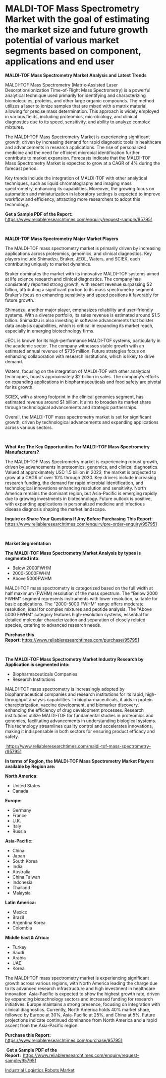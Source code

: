 <p><h1>MALDI-TOF Mass Spectrometry Market with the goal of estimating the market size and future growth potential of various market segments based on component, applications and end user</h1></p><p><strong>MALDI-TOF Mass Spectrometry Market Analysis and Latest Trends</strong></p>
<p><p>MALDI-TOF Mass Spectrometry (Matrix-Assisted Laser Desorption/Ionization Time-of-Flight Mass Spectrometry) is a powerful analytical technique used primarily for identifying and characterizing biomolecules, proteins, and other large organic compounds. The method utilizes a laser to ionize samples that are mixed with a matrix material, allowing for precise mass determination. This approach is widely employed in various fields, including proteomics, microbiology, and clinical diagnostics due to its speed, sensitivity, and ability to analyze complex mixtures.</p><p>The MALDI-TOF Mass Spectrometry Market is experiencing significant growth, driven by increasing demand for rapid diagnostic tools in healthcare and advancements in research applications. The rise of personalized medicine and the need for efficient microbial identification further contribute to market expansion. Forecasts indicate that the MALDI-TOF Mass Spectrometry Market is expected to grow at a CAGR of 4% during the forecast period. </p><p>Key trends include the integration of MALDI-TOF with other analytical techniques, such as liquid chromatography and imaging mass spectrometry, enhancing its capabilities. Moreover, the growing focus on automation and miniaturization in laboratory settings is expected to improve workflow and efficiency, attracting more researchers to adopt this technology.</p></p>
<p><strong>Get a Sample PDF of the Report:&nbsp;</strong> <a href="https://www.reliableresearchtimes.com/enquiry/request-sample/957951?utm_campaign=3311&utm_medium=2&utm_source=Github&utm_content=ia&utm_term=21032025&utm_id=maldi-tof-mass-spectrometry">https://www.reliableresearchtimes.com/enquiry/request-sample/957951</a></p>
<p>&nbsp;</p>
<p><strong>MALDI-TOF Mass Spectrometry Major Market Players</strong></p>
<p><p>The MALDI-TOF mass spectrometry market is primarily driven by increasing applications across proteomics, genomics, and clinical diagnostics. Key players include Shimadzu, Bruker, JEOL, Waters, and SCIEX, each contributing uniquely to market dynamics.</p><p>Bruker dominates the market with its innovative MALDI-TOF systems aimed at life science research and clinical diagnostics. The company has consistently reported strong growth, with recent revenue surpassing $2 billion, attributing a significant portion to its mass spectrometry segment. Bruker’s focus on enhancing sensitivity and speed positions it favorably for future growth.</p><p>Shimadzu, another major player, emphasizes reliability and user-friendly systems. With a diverse portfolio, its sales revenue is estimated around $1.5 billion. Shimadzu is also investing in software advancements that bolster data analysis capabilities, which is critical in expanding its market reach, especially in emerging biotechnology firms.</p><p>JEOL is known for its high-performance MALDI-TOF systems, particularly in the academic sector. The company witnesses stable growth with an estimated annual revenue of $735 million. Future strategies focus on enhancing collaboration with research institutions, which is likely to drive demand.</p><p>Waters, focusing on the integration of MALDI-TOF with other analytical techniques, boasts approximately $2 billion in sales. The company’s efforts on expanding applications in biopharmaceuticals and food safety are pivotal for its growth.</p><p>SCIEX, with a strong footprint in the clinical genomics segment, has estimated revenue around $1 billion. It aims to broaden its market share through technological advancements and strategic partnerships. </p><p>Overall, the MALDI-TOF mass spectrometry market is set for significant growth, driven by technological advancements and expanding applications across various sectors.</p></p>
<p>&nbsp;</p>
<p><strong>What Are The Key Opportunities For MALDI-TOF Mass Spectrometry Manufacturers?</strong></p>
<p><p>The MALDI-TOF Mass Spectrometry market is experiencing robust growth, driven by advancements in proteomics, genomics, and clinical diagnostics. Valued at approximately USD 1.5 billion in 2023, the market is projected to grow at a CAGR of over 10% through 2030. Key drivers include increasing research funding, the demand for rapid microbial identification, and technological innovations enhancing resolution and sensitivity. North America remains the dominant region, but Asia-Pacific is emerging rapidly due to growing investments in biotechnology. Future outlook is positive, with expanding applications in personalized medicine and infectious disease diagnosis shaping the market landscape.</p></p>
<p><strong>Inquire or Share Your Questions If Any Before Purchasing This Report:</strong> <a href="https://www.reliableresearchtimes.com/enquiry/pre-order-enquiry/957951?utm_campaign=3311&utm_medium=2&utm_source=Github&utm_content=ia&utm_term=21032025&utm_id=maldi-tof-mass-spectrometry">https://www.reliableresearchtimes.com/enquiry/pre-order-enquiry/957951</a></p>
<p>&nbsp;</p>
<p><strong>Market Segmentation</strong></p>
<p><strong>The MALDI-TOF Mass Spectrometry Market Analysis by types is segmented into:</strong></p>
<p><ul><li>Below 2000FWHM</li><li>2000-5000FWHM</li><li>Above 5000FWHM</li></ul></p>
<p><p>MALDI-TOF mass spectrometry is categorized based on the full width at half maximum (FWHM) resolution of the mass spectrum. The "Below 2000 FWHM" segment represents instruments with lower resolution, suitable for basic applications. The "2000-5000 FWHM" range offers moderate resolution, ideal for complex mixtures and peptide analysis. The "Above 5000 FWHM" category features high-resolution systems, essential for detailed molecular characterization and separation of closely related species, catering to advanced research needs.</p></p>
<p><strong>Purchase this Report:&nbsp;</strong><a href="https://www.reliableresearchtimes.com/purchase/957951?utm_campaign=3311&utm_medium=2&utm_source=Github&utm_content=ia&utm_term=21032025&utm_id=maldi-tof-mass-spectrometry">https://www.reliableresearchtimes.com/purchase/957951</a></p>
<p>&nbsp;</p>
<p><strong>The MALDI-TOF Mass Spectrometry Market Industry Research by Application is segmented into:</strong></p>
<p><ul><li>Biopharmaceuticals Companies</li><li>Research Institutions</li></ul></p>
<p><p>MALDI-TOF mass spectrometry is increasingly adopted by biopharmaceutical companies and research institutions for its rapid, high-throughput analysis capabilities. In biopharmaceuticals, it aids in protein characterization, vaccine development, and biomarker discovery, enhancing the efficiency of drug development processes. Research institutions utilize MALDI-TOF for fundamental studies in proteomics and genomics, facilitating advancements in understanding biological systems. This technology streamlines quality control and accelerates innovations, making it indispensable in both sectors for ensuring product efficacy and safety.</p></p>
<p><a href="https://www.reliableresearchtimes.com/maldi-tof-mass-spectrometry-r957951?utm_campaign=3311&utm_medium=2&utm_source=Github&utm_content=ia&utm_term=21032025&utm_id=maldi-tof-mass-spectrometry">&nbsp;https://www.reliableresearchtimes.com/maldi-tof-mass-spectrometry-r957951</a></p>
<p><strong>In terms of Region, the MALDI-TOF Mass Spectrometry Market Players available by Region are:</strong></p>
<p>
    <p> <strong> North America: </strong>
        <ul>
            <li>United States</li>
            <li>Canada</li>
        </ul>
        </p> 
    <p> <strong> Europe: </strong>
        <ul>
            <li>Germany</li>
            <li>France</li>
            <li>U.K.</li>
            <li>Italy</li>
            <li>Russia</li>
        </ul>
        </p> 
    <p> <strong> Asia-Pacific: </strong>
        <ul>
            <li>China</li>
            <li>Japan</li>
            <li>South Korea</li>
            <li>India</li>
            <li>Australia</li>
            <li>China Taiwan</li>
            <li>Indonesia</li>
            <li>Thailand</li>
            <li>Malaysia</li>
        </ul>
        </p> 
    <p> <strong> Latin America: </strong>
        <ul>
            <li>Mexico</li>
            <li>Brazil</li>
            <li>Argentina Korea</li>
            <li>Colombia</li>
        </ul>
        </p> 
    <p> <strong> Middle East & Africa: </strong>
        <ul>
            <li>Turkey</li>
            <li>Saudi</li>
            <li>Arabia</li>
            <li>UAE</li>
            <li>Korea</li>
        </ul>
    </p>
    </p>
<p><p>The MALDI-TOF mass spectrometry market is experiencing significant growth across various regions, with North America leading the charge due to its advanced research infrastructure and high investment in healthcare innovation. Asia-Pacific is expected to show the highest growth rate, driven by expanding biotechnology sectors and increased funding for research initiatives. Europe maintains a strong presence, focusing on integration with clinical diagnostics. Currently, North America holds 40% market share, followed by Europe at 30%, Asia-Pacific at 25%, and China at 5%. Future projections indicate continued dominance from North America and a rapid ascent from the Asia-Pacific region.</p></p>
<p><strong>Purchase this Report: </strong><a href="https://www.reliableresearchtimes.com/purchase/957951?utm_campaign=3311&utm_medium=2&utm_source=Github&utm_content=ia&utm_term=21032025&utm_id=maldi-tof-mass-spectrometry">https://www.reliableresearchtimes.com/purchase/957951</a></p>
<p>&nbsp;<strong>Get a Sample PDF of the Report:&nbsp;&nbsp;</strong><a href="https://www.reliableresearchtimes.com/enquiry/request-sample/957951?utm_campaign=3311&utm_medium=2&utm_source=Github&utm_content=ia&utm_term=21032025&utm_id=maldi-tof-mass-spectrometry">https://www.reliableresearchtimes.com/enquiry/request-sample/957951</a></p>
<p><strong></strong></p>
<p><p><a href="https://github.com/ravenecashe/Market-Research-Report-List-1/blob/main/industrial-logistics-robots-market.md?utm_campaign=3311&utm_medium=2&utm_source=Github&utm_content=ia&utm_term=21032025&utm_id=maldi-tof-mass-spectrometry">Industrial Logistics Robots Market</a></p></p>